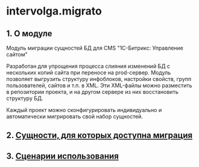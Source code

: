 # intervolga.migrato
## 1. О модуле
Модуль миграции сущностей БД для CMS "1С-Битрикс: Управление сайтом"

Разработан для упрощения процесса слияния изменений БД с нескольких копий сайта при переносе на prod-сервер. Модуль позволяет выгрузить структуру инфоблоков, настройки свойств, групп пользователей, сайтов и т.п. в XML. Эти XML-файлы можно разместить в репозитории проекта, и на другом сервере из них восстановить структуру БД. 

Каждый проект можно сконфигурировать индивидуально и автоматически мигрировать свой набор сущностей.

## 2. [Сущности, для которых доступна миграция](https://github.com/intervolga/intervolga.migrato/wiki/%D0%9D%D0%B0%D1%81%D1%82%D1%80%D0%BE%D0%B9%D0%BA%D0%B0-%D1%81%D1%83%D1%89%D0%BD%D0%BE%D1%81%D1%82%D0%B5%D0%B9-%D0%BC%D0%B8%D0%B3%D1%80%D0%B0%D1%86%D0%B8%D0%B8)

## 3. [Сценарии использования](https://github.com/intervolga/intervolga.migrato/wiki/%D0%A1%D1%86%D0%B5%D0%BD%D0%B0%D1%80%D0%B8%D0%B8-%D0%B8%D1%81%D0%BF%D0%BE%D0%BB%D1%8C%D0%B7%D0%BE%D0%B2%D0%B0%D0%BD%D0%B8%D1%8F)
